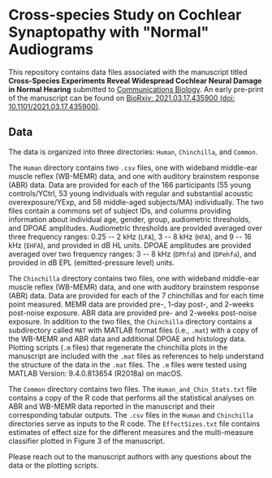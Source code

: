 # Cross-species Study on Cochlear Synaptopathy with "Normal" Audiograms

This repository contains data files associated with the manuscript titled **Cross-Species Experiments Reveal Widespread Cochlear Neural Damage in Normal Hearing** submitted to  [Communications Biology](https://www.nature.com/commsbio/). An early pre-print of the manuscript can be found on [BioRxiv: 2021.03.17.435900 (doi: 10.1101/2021.03.17.435900)](https://www.biorxiv.org/content/10.1101/2021.03.17.435900v1).

## Data
The data is organized into three directories: ```Human```, ```Chinchilla```, and ```Common```. 

The ```Human``` directory contains two ```.csv``` files, one with wideband middle-ear muscle reflex (WB-MEMR) data, and one with auditory brainstem response (ABR) data. Data are provided for each of the 166 participants (55 young controls/YCtrl, 53 young individuals with regular and substantial acoustic overexposure/YExp, and 58 middle-aged subjects/MA) individually. The two files contain a commons set of subject IDs, and columns providing information about individual age, gender, group, audiometric thresholds, and DPOAE amplitudes. Audiometric thresholds are provided averaged over three frequency ranges: 0.25 -- 2 kHz (```LFA```), 3 -- 8 kHz (```HFA```), and 9 -- 16 kHz (```EHFA```), and provided in dB HL units. DPOAE amplitudes are provided averaged over two frequency ranges: 3 -- 8 kHz (```DPhfa```) and (```DPehfa```), and provided in dB EPL (emitted-pressure level) units.

The ```Chinchilla``` directory contains two files, one with wideband middle-ear muscle reflex (WB-MEMR) data, and one with auditory brainstem response (ABR) data. Data are provided for each of the 7 chinchillas and for each time point measured. MEMR data are provided pre-, 1-day post-, and 2-weeks post-noise exposure. ABR data are provided pre- and 2-weeks post-noise exposure. In addition to the two files, the ```Chinchilla``` directory contains a subdirectory called ```MAT``` with MATLAB format files (i.e., ```.mat```) with a copy of the WB-MEMR and ABR data and additional DPOAE and histology data. Plotting scripts (```.m``` files) that regenerate the chinchilla plots in the manuscript are included with the ```.mat``` files as references to help understand the structure of the data in the ```.mat``` files. The ```.m``` files were tested using MATLAB Version: 9.4.0.813654 (R2018a) on macOS.

The ```Common``` directory contains two files. The ```Human_and_Chin_Stats.txt``` file contains a copy of the R code that performs all the statistical analyses on ABR and WB-MEMR data reported in the manuscript and their corresponding tabular outputs. The ```.csv``` files in the ```Human``` and ```Chinchilla``` directories serve as inputs to the R code. The ```EffectSizes.txt``` file contains estimates of effect size for the different measures and the multi-measure classifier plotted in Figure 3 of the manuscript.

Please reach out to the manuscript authors with any questions about the data or the plotting scripts.

